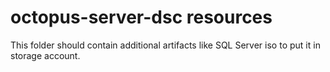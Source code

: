 # octopus-server-dsc resources
This folder should contain additional artifacts like SQL Server iso to put it in storage account.